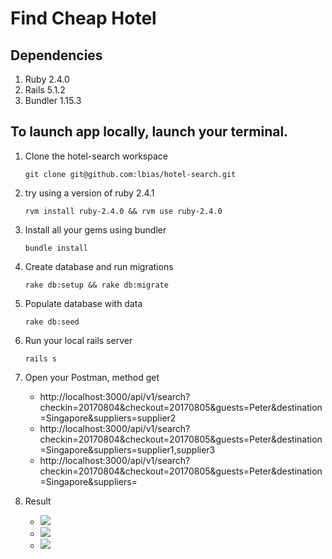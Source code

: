 # Find Cheap Hotel

## Dependencies
1. Ruby 2.4.0
1. Rails 5.1.2
1. Bundler 1.15.3

## To launch app locally, launch your terminal.
1. Clone the hotel-search workspace

    `git clone git@github.com:lbias/hotel-search.git`

1. try using a version of ruby 2.4.1

    `rvm install ruby-2.4.0 && rvm use ruby-2.4.0`

1. Install all your gems using bundler

    `bundle install`

1. Create database and run migrations

    `rake db:setup && rake db:migrate`

1. Populate database with data

    `rake db:seed`

1. Run your local rails server

    `rails s`

1. Open your Postman, method get
    - http://localhost:3000/api/v1/search?checkin=20170804&checkout=20170805&guests=Peter&destination=Singapore&suppliers=supplier2
    - http://localhost:3000/api/v1/search?checkin=20170804&checkout=20170805&guests=Peter&destination=Singapore&suppliers=supplier1,supplier3
    - http://localhost:3000/api/v1/search?checkin=20170804&checkout=20170805&guests=Peter&destination=Singapore&suppliers=

1. Result
    - ![](https://ws1.sinaimg.cn/large/006tKfTcly1fi7palbaphj31hc0xcadm.jpg)
    - ![](https://ws4.sinaimg.cn/large/006tKfTcly1fi7pa1m9lvj31hc0xcq6r.jpg)
    - ![](https://ws4.sinaimg.cn/large/006tKfTcly1fi7pb4v58vj31hc0xcae2.jpg)

